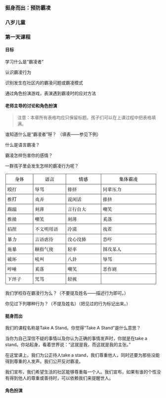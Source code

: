 ### 挺身而出：预防霸凌 

### 八岁儿童 

### 第一天课程 

#### 目标 

学习什么是“霸凌者” 

认识霸凌行为

识别发生在社区内的霸凌问题或霸凌模式 

通过角色扮演游戏，表演遇到霸凌时的应对方法

#### 老师主导的讨论和角色扮演

>  注意：本章所有表格均应只保留标题。孩子们可以在上课过程中把表格填满。 

谁知道什么是“霸凌者”呀？ （填表——参见下例）


什么是语言霸凌？

霸凌怎样伤害你的感情？

一群孩子里会发生怎样的霸凌行为呢？

![](/assets/QQ20160724-3.png)

我们学校存在霸凌行为么？（不要提及姓名——描述行为即可。）

你见过下列哪种行为？（不提及姓名）（把见过的行为标记出来。） 

#### 挺身而出

我们的课程名称是Take A Stand。你觉得“Take A Stand”是什么意思？ 

当你为自己深信不疑的事情以及你认为正确的事情发声时，你就是在take a stand。你站起身，看着世界说：“这就是我，而这就是我的主张。”

在这堂课上，我们为公正待人take a stand，我们尊重他人，同时还要为那些没能得到尊重的人发声。我们公开反对霸凌。

我们宣布，我们希望生活的社区能够尊重每一个人。我们宣布，如果有谁的个性没有得到他人的尊重或善待时，可以依赖我们来提醒世人。

#### 角色扮演




